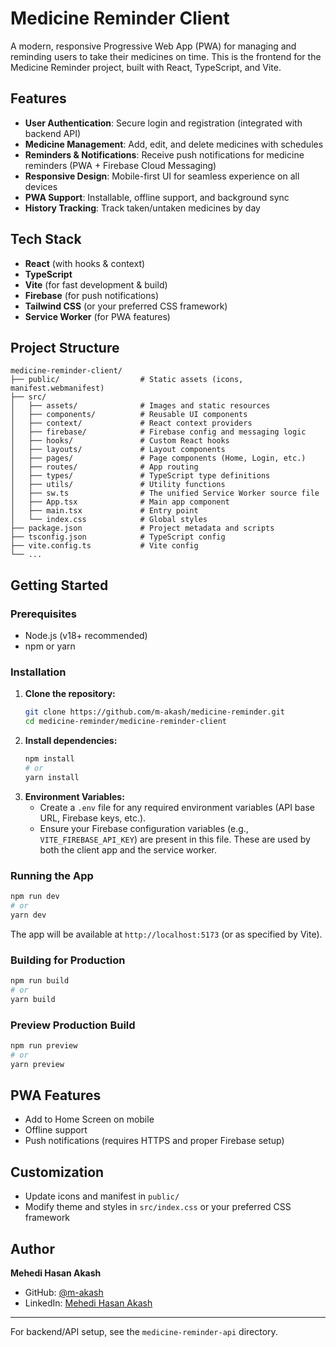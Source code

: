# Medicine Reminder Client

A modern, responsive Progressive Web App (PWA) for managing and reminding users to take their medicines on time. This is the frontend for the Medicine Reminder project, built with React, TypeScript, and Vite.

## Features

- **User Authentication**: Secure login and registration (integrated with backend API)
- **Medicine Management**: Add, edit, and delete medicines with schedules
- **Reminders & Notifications**: Receive push notifications for medicine reminders (PWA + Firebase Cloud Messaging)
- **Responsive Design**: Mobile-first UI for seamless experience on all devices
- **PWA Support**: Installable, offline support, and background sync
- **History Tracking**: Track taken/untaken medicines by day

## Tech Stack

- **React** (with hooks & context)
- **TypeScript**
- **Vite** (for fast development & build)
- **Firebase** (for push notifications)
- **Tailwind CSS** (or your preferred CSS framework)
- **Service Worker** (for PWA features)

## Project Structure

```plaintext
medicine-reminder-client/
├── public/                  # Static assets (icons, manifest.webmanifest)
├── src/
│   ├── assets/              # Images and static resources
│   ├── components/          # Reusable UI components
│   ├── context/             # React context providers
│   ├── firebase/            # Firebase config and messaging logic
│   ├── hooks/               # Custom React hooks
│   ├── layouts/             # Layout components
│   ├── pages/               # Page components (Home, Login, etc.)
│   ├── routes/              # App routing
│   ├── types/               # TypeScript type definitions
│   ├── utils/               # Utility functions
│   ├── sw.ts                # The unified Service Worker source file
│   ├── App.tsx              # Main app component
│   ├── main.tsx             # Entry point
│   └── index.css            # Global styles
├── package.json             # Project metadata and scripts
├── tsconfig.json            # TypeScript config
├── vite.config.ts           # Vite config
└── ...
```

## Getting Started

### Prerequisites

- Node.js (v18+ recommended)
- npm or yarn

### Installation

1. **Clone the repository:**
   ```bash
   git clone https://github.com/m-akash/medicine-reminder.git
   cd medicine-reminder/medicine-reminder-client
   ```
2. **Install dependencies:**
   ```bash
   npm install
   # or
   yarn install
   ```
3. **Environment Variables:**
   - Create a `.env` file for any required environment variables (API base URL, Firebase keys, etc.).
   - Ensure your Firebase configuration variables (e.g., `VITE_FIREBASE_API_KEY`) are present in this file. These are used by both the client app and the service worker.

### Running the App

```bash
npm run dev
# or
yarn dev
```

The app will be available at `http://localhost:5173` (or as specified by Vite).

### Building for Production

```bash
npm run build
# or
yarn build
```

### Preview Production Build

```bash
npm run preview
# or
yarn preview
```

## PWA Features

- Add to Home Screen on mobile
- Offline support
- Push notifications (requires HTTPS and proper Firebase setup)

## Customization

- Update icons and manifest in `public/`
- Modify theme and styles in `src/index.css` or your preferred CSS framework

## Author

**Mehedi Hasan Akash**

- GitHub: [@m-akash](https://github.com/m-akash)
- LinkedIn: [Mehedi Hasan Akash](https://www.linkedin.com/in/mehedi-hasan-akash/)

---

For backend/API setup, see the `medicine-reminder-api` directory.
